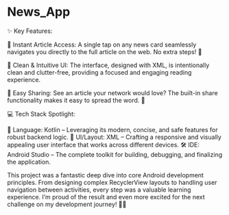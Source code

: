 # News_App
✨ Key Features:

🔹 Instant Article Access: A single tap on any news card seamlessly navigates you directly to the full article on the web. No extra steps! 🔗

🔹 Clean & Intuitive UI: The interface, designed with XML, is intentionally clean and clutter-free, providing a focused and engaging reading experience.

🔹 Easy Sharing: See an article your network would love? The built-in share functionality makes it easy to spread the word. 🤝

💻 Tech Stack Spotlight:

🔧 Language: Kotlin – Leveraging its modern, concise, and safe features for robust backend logic.
🎨 UI/Layout: XML – Crafting a responsive and visually appealing user interface that works across different devices.
🛠️ IDE: Android Studio – The complete toolkit for building, debugging, and finalizing the application.

This project was a fantastic deep dive into core Android development principles. From designing complex RecyclerView layouts to handling user navigation between activities, every step was a valuable learning experience. I’m proud of the result and even more excited for the next challenge on my development journey! 👨‍💻
